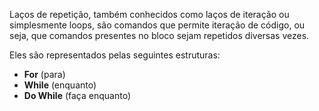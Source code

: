Laços de repetição, também conhecidos como laços de iteração ou simplesmente loops, são comandos que permite iteração de código, ou seja, que comandos presentes no bloco sejam repetidos diversas vezes.

Eles são representados pelas seguintes estruturas:
- **For** (para)
- **While** (enquanto)
- **Do While** (faça enquanto)